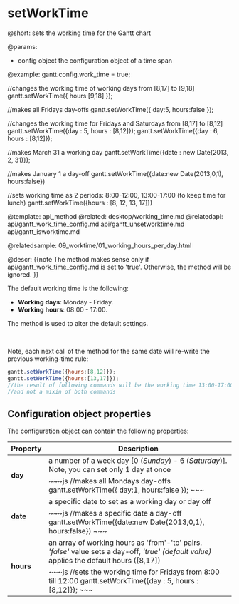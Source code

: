 setWorkTime
=============
@short: sets the working time for the Gantt chart
	

@params:
- config	object	the configuration object of a time span


@example:
gantt.config.work_time = true;

//changes the working time of working days from [8,17] to [9,18]
gantt.setWorkTime({ hours:[9,18] });
 
//makes all Fridays day-offs
gantt.setWorkTime({ day:5, hours:false });
 
//changes the working time for Fridays and Saturdays from [8,17] to [8,12]
gantt.setWorkTime({day : 5, hours : [8,12]});
gantt.setWorkTime({day : 6, hours : [8,12]});
 
//makes March 31 a working day 
gantt.setWorkTime({date : new Date(2013, 2, 31)});
 
//makes January 1 a day-off
gantt.setWorkTime({date:new Date(2013,0,1), hours:false})

//sets working time as 2 periods: 8:00-12:00, 13:00-17:00 (to keep time for lunch)
gantt.setWorkTime({hours : [8, 12, 13, 17]})

@template:	api_method
@related:
	desktop/working_time.md
@relatedapi:
	api/gantt_work_time_config.md
	api/gantt_unsetworktime.md
	api/gantt_isworktime.md
 
@relatedsample:
	09_worktime/01_working_hours_per_day.html

@descr:
{{note
The method makes sense only if  api/gantt_work_time_config.md is set to 'true'. Otherwise, the method will be ignored.
}}

The default working time is the following:

- **Working days**: Monday - Friday.
- **Working hours**: 08:00 - 17:00.

The method is used to alter the default settings.

<br>

Note, each next call of the method for the same date will re-write the previous working-time rule:

~~~js
gantt.setWorkTime({hours:[8,12]});
gantt.setWorkTime({hours:[13,17]});
//the result of following commands will be the working time 13:00-17:00
//and not a mixin of both commands
~~~

Configuration object properties
---------------------------------------

The configuration object can contain the following properties:

<table class="list" cellspacing="0" cellpadding="5" border="0">
	<thead>
	<tr>
		<th>
			Property 
		</th>
		<th>
			Description
		</th>
	</tr>
	</thead>
	<tbody>
	<tr>
		<td rowspan=2><b id="day">day</b></td>
        <td> a number of a week day  [0 (<i>Sunday</i>) - 6 (<i>Saturday</i>)]. Note, you can set only 1 day at once</td>
    </tr>
    <tr>
		<td colspan=2 style="text-align:left !important; ">
~~~js
//makes all Mondays day-offs
gantt.setWorkTime({ day:1, hours:false }); 
~~~
		</td>
	</tr>
	<tr>
		<td rowspan=2><b id="date">date</b></td>
        <td> a specific date to set as a working day or day off</td>
    </tr>
    <tr>
		<td colspan=2 style="text-align:left !important; ">
~~~js
//makes a specific date a day-off
gantt.setWorkTime({date:new Date(2013,0,1), hours:false})
~~~
		</td>
	</tr>
    <tr>
		<td rowspan=2><b id="hours">hours</b></td>
        <td> an array of working hours as 'from'-'to' pairs. <br><i>'false'</i> value sets a day-off, <i>'true' (default value)</i> applies the default hours ([8,17])</td>
    </tr>
    <tr>
		<td colspan=2 style="text-align:left !important; ">
~~~js
//sets the working time for Fridays from 8:00 till 12:00
gantt.setWorkTime({day : 5, hours : [8,12]});
~~~
		</td>
	</tr>
	</tbody>
</table>


